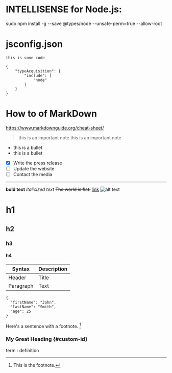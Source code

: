 # INTELLISENSE for Node.js:
sudo npm install -g --save @types/node --unsafe-perm=true --allow-root


# jsconfig.json
`this is some code`

    {
        "typeAcquisition": {
            "include": [
                "node"
            ]
        }
    }

# How to of MarkDown
https://www.markdownguide.org/cheat-sheet/
> this is an important note
> this is an important note
- this is a bullet
- this is a bullet
- [x] Write the press release
- [ ] Update the website
- [ ] Contact the media
---
**bold text**
*italicized text*
~~The world is flat.~~
[link](https://www.example.com)
![alt text](image.jpg)

# h1
## h2
### h3
#### h4

| Syntax | Description |
| ----------- | ----------- |
| Header | Title |
| Paragraph | Text |

```
{
  "firstName": "John",
  "lastName": "Smith",
  "age": 25
}
```

Here's a sentence with a footnote. [^1]
[^1]: This is the footnote.

### My Great Heading {#custom-id}

term
: definition

